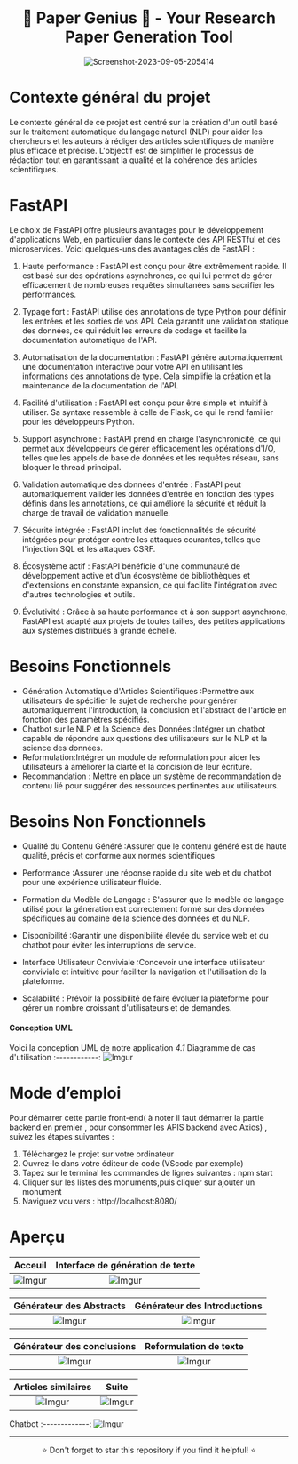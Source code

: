 <div align="center">
  <h1>🌟 Paper Genius 🌟 - Your Research Paper Generation Tool </h1>
</div>


<div align="center">
  <img src="https://play-lh.googleusercontent.com/0SGLm0XREiam1GkErO-oXEi5LoyUExVIgfn30alJ82y0UwewSkSO6uxFq0oPmavV0Oo=w526-h296-rw" alt="Screenshot-2023-09-05-205414" border="0">
</div>

# Contexte général du projet
Le contexte général de ce projet est centré sur la création d'un outil basé sur le traitement automatique du langage naturel (NLP) pour aider les chercheurs et les auteurs à rédiger des articles scientifiques de manière plus efficace et précise. L'objectif est de simplifier le processus de rédaction tout en garantissant la qualité et la cohérence des articles scientifiques. 

# FastAPI

Le choix de FastAPI offre plusieurs avantages pour le développement d'applications Web, en particulier dans le contexte des API RESTful et des microservices. Voici quelques-uns des avantages clés de FastAPI :

1. Haute performance : FastAPI est conçu pour être extrêmement rapide. Il est basé sur des opérations asynchrones, ce qui lui permet de gérer efficacement de nombreuses requêtes simultanées sans sacrifier les performances.

2. Typage fort : FastAPI utilise des annotations de type Python pour définir les entrées et les sorties de vos API. Cela garantit une validation statique des données, ce qui réduit les erreurs de codage et facilite la documentation automatique de l'API.

3. Automatisation de la documentation : FastAPI génère automatiquement une documentation interactive pour votre API en utilisant les informations des annotations de type. Cela simplifie la création et la maintenance de la documentation de l'API.

4. Facilité d'utilisation : FastAPI est conçu pour être simple et intuitif à utiliser. Sa syntaxe ressemble à celle de Flask, ce qui le rend familier pour les développeurs Python.

5. Support asynchrone : FastAPI prend en charge l'asynchronicité, ce qui permet aux développeurs de gérer efficacement les opérations d'I/O, telles que les appels de base de données et les requêtes réseau, sans bloquer le thread principal.

6. Validation automatique des données d'entrée : FastAPI peut automatiquement valider les données d'entrée en fonction des types définis dans les annotations, ce qui améliore la sécurité et réduit la charge de travail de validation manuelle.

7. Sécurité intégrée : FastAPI inclut des fonctionnalités de sécurité intégrées pour protéger contre les attaques courantes, telles que l'injection SQL et les attaques CSRF.

8. Écosystème actif : FastAPI bénéficie d'une communauté de développement active et d'un écosystème de bibliothèques et d'extensions en constante expansion, ce qui facilite l'intégration avec d'autres technologies et outils.

9. Évolutivité : Grâce à sa haute performance et à son support asynchrone, FastAPI est adapté aux projets de toutes tailles, des petites applications aux systèmes distribués à grande échelle.

# Besoins Fonctionnels 
- Génération Automatique d'Articles Scientifiques :Permettre aux utilisateurs de spécifier le sujet de recherche pour générer automatiquement l'introduction, la conclusion et l'abstract de l'article en fonction des paramètres spécifiés.
- Chatbot sur le NLP et la Science des Données :Intégrer un chatbot capable de répondre aux questions des utilisateurs sur le NLP et la science des données.
- Reformulation:Intégrer un module de reformulation pour aider les utilisateurs à améliorer la clarté et la concision de leur écriture.
- Recommandation : Mettre en place un système de recommandation de contenu lié pour suggérer des ressources pertinentes aux utilisateurs.

# Besoins Non Fonctionnels

- Qualité du Contenu Généré :Assurer que le contenu généré est de haute qualité, précis et conforme aux normes scientifiques

- Performance :Assurer une réponse rapide du site web et du chatbot pour une expérience utilisateur fluide.
- Formation du Modèle de Langage : S'assurer que le modèle de langage utilisé pour la génération est correctement formé sur des données spécifiques au domaine de la science des données et du NLP.
- Disponibilité :Garantir une disponibilité élevée du service web et du chatbot pour éviter les interruptions de service.

- Interface Utilisateur Conviviale :Concevoir une interface utilisateur conviviale et intuitive pour faciliter la navigation et l'utilisation de la plateforme.

- Scalabilité : Prévoir la possibilité de faire évoluer la plateforme pour gérer un nombre croissant d'utilisateurs et de demandes.


#### Conception UML

Voici la conception UML de notre application
*4.1* Diagramme de cas d'utilisation 
:------------:
![Imgur](https://i.ibb.co/MZmkcy5/img1.png) 


# Mode d’emploi
Pour démarrer cette partie front-end( à noter il faut démarrer la partie backend en premier , pour consommer les APIS backend avec Axios) , suivez les étapes suivantes :
1.	Téléchargez le projet sur votre ordinateur
2.	Ouvrez-le dans votre éditeur de code (VScode par exemple)
3.	Tapez sur le terminal les commandes de lignes suivantes : npm start 
4.	Cliquer sur les listes des monuments,puis cliquer sur ajouter un monument
5.	Naviguez vou vers : http://localhost:8080/

# Aperçu
Acceuil  |  Interface de génération de texte
:-------------:|:----------------:
![Imgur](https://i.ibb.co/g3QRD4W/img3.png)  |  ![Imgur](https://i.ibb.co/M17DSHC/img4.png)

Générateur des Abstracts |  Générateur des Introductions
:-------------:|:----------------:
![Imgur](https://i.ibb.co/jyd2jg7/img5.png)  |  ![Imgur](https://i.ibb.co/NV84QK5/img6.png)  

Générateur des conclusions |  Reformulation de texte 
:-------------:|:----------------:
![Imgur](https://i.ibb.co/bFzdLwK/img7.png)  |  ![Imgur](https://i.ibb.co/XYHcVLw/img8.png)  

Articles similaires |  Suite
:-------------:|:----------------:
![Imgur](https://i.ibb.co/k8g2NQn/img9.png)  |  ![Imgur](https://i.ibb.co/XYz1kkQ/img11.png)  

Chatbot
:-------------:
![Imgur](https://i.ibb.co/dLkhh7h/img10.png)  


---

<div align="center">⭐ Don't forget to star this repository if you find it helpful! ⭐</div>
